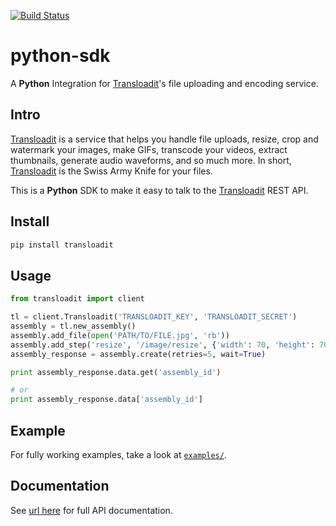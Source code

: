 [![Build Status](https://travis-ci.org/transloadit/python-sdk.svg?branch=master)](https://travis-ci.org/transloadit/python-sdk)

# python-sdk

A **Python** Integration for [Transloadit](https://transloadit.com)'s file uploading and encoding service.

## Intro

[Transloadit](https://transloadit.com) is a service that helps you handle file uploads, resize, crop and watermark your images, make GIFs, transcode your videos, extract thumbnails, generate audio waveforms, and so much more. In short, [Transloadit](https://transloadit.com) is the Swiss Army Knife for your files.

This is a **Python** SDK to make it easy to talk to the [Transloadit](https://transloadit.com) REST API.

## Install

```bash
pip install transloadit
```

## Usage

```python
from transloadit import client

tl = client.Transloadit('TRANSLOADIT_KEY', 'TRANSLOADIT_SECRET')
assembly = tl.new_assembly()
assembly.add_file(open('PATH/TO/FILE.jpg', 'rb'))
assembly.add_step('resize', '/image/resize', {'width': 70, 'height': 70})
assembly_response = assembly.create(retries=5, wait=True)

print assembly_response.data.get('assembly_id')

# or
print assembly_response.data['assembly_id']
```

## Example

For fully working examples, take a look at [`examples/`](https://github.com/transloadit/python-sdk/tree/master/examples).

## Documentation

See [url here](https://someurl.url) for full API documentation.
